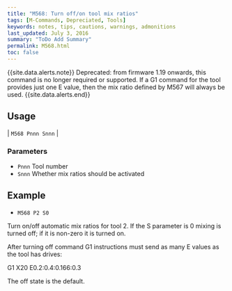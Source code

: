 ```yaml
---
title: "M568: Turn off/on tool mix ratios" 
tags: [M-Commands, Depreciated, Tools]
keywords: notes, tips, cautions, warnings, admonitions
last_updated: July 3, 2016
summary: "ToDo Add Summary"
permalink: M568.html
toc: false
---
```



{{site.data.alerts.note}}
Deprecated: from firmware 1.19 onwards, this command is no longer required or supported. If a G1 command for the tool provides just one E value, then the mix ratio defined by M567 will always be used.
{{site.data.alerts.end}}

## Usage ##

| `M568 Pnnn Snnn` |

### Parameters ###

+ `Pnnn` Tool number
+ `Snnn` Whether mix ratios should be activated

## Example ##

+ `M568 P2 S0`

Turn on/off automatic mix ratios for tool 2. If the S parameter is 0 mixing is turned off; if it is non-zero it is turned on.

After turning off command G1 instructions must send as many E values as the tool has drives:

G1 X20 E0.2:0.4:0.166:0.3

The off state is the default.
